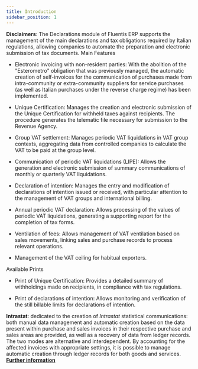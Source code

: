 ```yaml
---
title: Introduction
sidebar_position: 1
---
```

**Disclaimers**: The Declarations module of Fluentis ERP supports the management of the main declarations and tax obligations required by Italian regulations, allowing companies to automate the preparation and electronic submission of tax documents.
Main Features 

- Electronic invoicing with non-resident parties: With the abolition of the "Esterometro" obligation that was previously managed, the automatic creation of self-invoices for the communication of purchases made from intra-community or extra-community suppliers for service purchases (as well as Italian purchases under the reverse charge regime) has been implemented.

- Unique Certification: Manages the creation and electronic submission of the Unique Certification for withheld taxes against recipients. The procedure generates the telematic file necessary for submission to the Revenue Agency​.

- Group VAT settlement: Manages periodic VAT liquidations in VAT group contexts, aggregating data from controlled companies to calculate the VAT to be paid at the group level​.

- Communication of periodic VAT liquidations (LIPE): Allows the generation and electronic submission of summary communications of monthly or quarterly VAT liquidations​.

- Declaration of intention: Manages the entry and modification of declarations of intention issued or received, with particular attention to the management of VAT groups and international billing​.

- Annual periodic VAT declaration: Allows processing of the values of periodic VAT liquidations, generating a supporting report for the completion of tax forms​.

- Ventilation of fees: Allows management of VAT ventilation based on sales movements, linking sales and purchase records to process relevant operations​.

- Management of the VAT ceiling for habitual exporters.

Available Prints 

- Print of Unique Certification: Provides a detailed summary of withholdings made on recipients, in compliance with tax regulations​.

- Print of declarations of intention: Allows monitoring and verification of the still billable limits for declarations of intention​.

**Intrastat**: dedicated to the creation of *Intrastat* statistical communications: both manual data management and automatic creation based on the data present within purchase and sales invoices in their respective purchase and sales areas are provided, as well as a recovery of data from ledger records. The two modes are alternative and interdependent. By accounting for the affected invoices with appropriate settings, it is possible to manage automatic creation through ledger records for both goods and services. [**Further information**](/docs/finance-area/declarations/intrastat/general-overview)